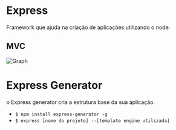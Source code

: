 # Express

Framework que ajuda na criação de aplicações utilizando o node.

## MVC

![Graph](https://github.com/Luuck4s/Full-Stack-DigitalHouse/tree/master/Node/Express/.github/grap1.png)

# Express Generator

o Express generator cria a estrutura base da sua aplicação.

- `$ npm install express-generator -g`
- `$ express [nome do projeto] --[template engine utilizada]`
